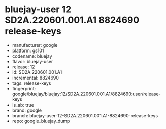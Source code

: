# bluejay-user 12 SD2A.220601.001.A1 8824690 release-keys
- manufacturer: google
- platform: gs101
- codename: bluejay
- flavor: bluejay-user
- release: 12
- id: SD2A.220601.001.A1
- incremental: 8824690
- tags: release-keys
- fingerprint: google/bluejay/bluejay:12/SD2A.220601.001.A1/8824690:user/release-keys
- is_ab: true
- brand: google
- branch: bluejay-user-12-SD2A.220601.001.A1-8824690-release-keys
- repo: google_bluejay_dump
